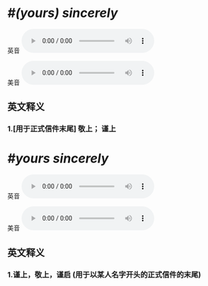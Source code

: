 # ***\#(yours) sincerely*** 
英音
<audio src="./media/yours sincerely1_AAC.aac" controls="controls"></audio>

美音
<audio src="./media/yours sincerely2_AAC.aac" controls="controls"></audio>



  

英文释义
---
### 1.**[用于正式信件末尾] 敬上； 谨上**  


# ***\#yours sincerely*** 
英音
<audio src="./media/yours sincerely1_AAC.aac" controls="controls"></audio>

美音
<audio src="./media/yours sincerely2_AAC.aac" controls="controls"></audio>



  

英文释义
---
### 1.**谨上，敬上，谨启 (用于以某人名字开头的正式信件的末尾)**  


